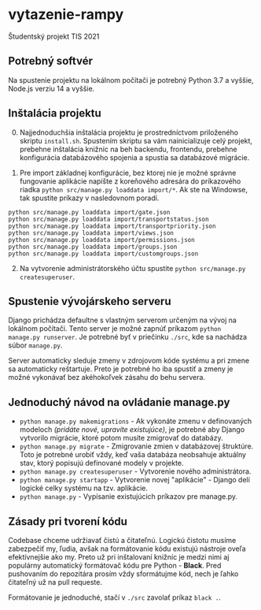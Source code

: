 # vytazenie-rampy
Študentský projekt TIS 2021

## Potrebný softvér
Na spustenie projektu na lokálnom počítači je potrebný Python 3.7 a vyššie, Node.js verziu 14 a vyššie.

## Inštalácia projektu
0. Najjednoduchšia inštalácia projektu je prostredníctvom priloženého skriptu `install.sh`. Spustením skriptu sa vám nainicializuje celý projekt, prebehne inštalácia knižníc na beh backendu, frontendu, prebehne konfigurácia databázového spojenia a spustia sa databázové migrácie.

1. Pre import základnej konfigurácie, bez ktorej nie je možné správne fungovanie aplikácie napíšte z koreňového adresára do príkazového riadka `python src/manage.py loaddata import/*`.
Ak ste na Windowse, tak spustite príkazy v nasledovnom poradí.
```
python src/manage.py loaddata import/gate.json
python src/manage.py loaddata import/transportstatus.json
python src/manage.py loaddata import/transportpriority.json
python src/manage.py loaddata import/views.json
python src/manage.py loaddata import/permissions.json
python src/manage.py loaddata import/groups.json
python src/manage.py loaddata import/customgroups.json
```

2. Na vytvorenie administrátorského účtu spustite `python src/manage.py createsuperuser`.

## Spustenie vývojárskeho serveru
Django prichádza defaultne s vlastným serverom určeným na vývoj na lokálnom počítači. Tento server je možné zapnúť príkazom `python manage.py runserver`. Je potrebné byť v priečinku `./src`, kde sa nachádza súbor `manage.py`.

Server automaticky sleduje zmeny v zdrojovom kóde systému a pri zmene sa automaticky reštartuje. Preto je potrebné ho iba spustiť a zmeny je možné vykonávať bez akéhokoľvek zásahu do behu servera.

## Jednoduchý návod na ovládanie manage.py
- `python manage.py makemigrations` - Ak vykonáte zmenu v definovaných modeloch _(pridáte nové, upravíte existujúce)_, je potrebné aby Django vytvorilo migrácie, ktoré potom musíte zmigrovať do databázy.
- `python manage.py migrate` - Zmigrovanie zmien v databázovej štruktúre. Toto je potrebné urobiť vždy, keď vaša databáza neobsahuje aktuálny stav, ktorý popisujú definované modely v projekte.
- `python manage.py createsuperuser` - Vytvorenie nového administrátora.
- `python manage.py startapp` - Vytvorenie novej "aplikácie" - Django delí logické celky systému na tzv. aplikácie.
- `python manage.py` - Vypísanie existujúcich príkazov pre manage.py.

## Zásady pri tvorení kódu
Codebase chceme udržiavať čistú a čitateľnú. Logickú čistotu musíme zabezpečiť my, ľudia, avšak na formátovanie kódu existujú nástroje oveľa efektívnejšie ako my. Preto už pri inštalovaní knižníc je medzi nimi aj populárny automatický formátovač kódu pre Python - **Black**. Pred pushovaním do repozitára prosím vždy sformátujme kód, nech je ľahko čitateľný už na pull requeste.

Formátovanie je jednoduché, stačí v `./src` zavolať príkaz `black .`.
